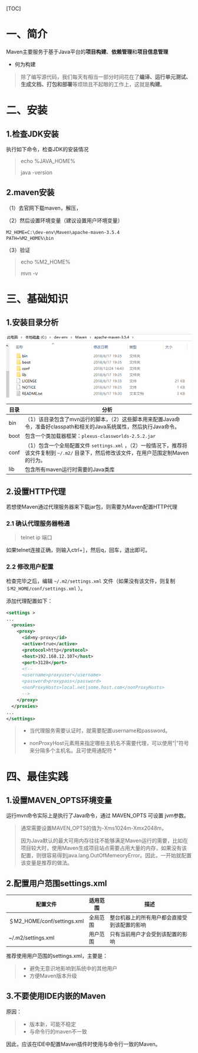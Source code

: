 [TOC]



# 一、简介

Maven主要服务于基于Java平台的**项目构建**、**依赖管理**和**项目信息管理**



- 何为构建

> 除了编写源代码，我们每天有相当一部分时间花在了**编译、运行单元测试、生成文档、打包和部署**等烦琐且不起眼的工作上，这就是**构建**。



# 二、安装

## 1.检查JDK安装

执行如下命令，检查JDK的安装情况

> echo  %JAVA_HOME%
>
> java -version



## 2.maven安装

（1）去官网下载maven，解压，

（2）然后设置环境变量（建议设置用户环境变量）

```properties
M2_HOME=C:\dev-env\Maven\apache-maven-3.5.4
PATH=%M2_HOME%\bin
```

（3）验证

> echo  %M2_HOME%
>
> mvn -v





# 三、基础知识

## 1.安装目录分析



![1546057770831](images/1546057770831.png)



| 目录 | 分析                                                         |
| ---- | ------------------------------------------------------------ |
| bin  | （1）该目录包含了mvn运行的脚本，（2）这些脚本用来配置Java命令，准备好classpath和相关的Java系统属性，然后执行Java命令。 |
| boot | 包含一个类加载器框架：`plexus-classworlds-2.5.2.jar`         |
| conf | （1）包含一个全局配置文件 `settings.xml` ，（2）一般情况下，推荐将该文件复制到  `~/.m2/` 目录下，然后修改该文件，在用户范围定制Maven的行为。 |
| lib  | 包含所有maven运行时需要的Java类库                            |



## 2.设置HTTP代理

若想使Maven通过代理服务器来下载jar包，则需要为Maven配置HTTP代理

### 2.1 确认代理服务器畅通

> telnet  ip  端口

如果telnet连接正确，则输入ctrl+］，然后q，回车，退出即可。



### 2.2 修改用户配置

检查完毕之后，编辑 `~/.m2/settings.xml` 文件（如果没有该文件，则复制 `＄M2_HOME/conf/settings.xml` ）。

添加代理配置如下：

```xml
<settings >
...
  <proxies>        
    <proxy>
      <id>my-proxy</id>
      <active>true</active>
      <protocol>http</protocol>
      <host>192.168.12.107</host>
      <port>3128</port>
      <!-- 
      <username>proxyuser</username>
      <password>proxypass</password>     
      <nonProxyHosts>local.net|some.host.com</nonProxyHosts>
      -->
    </proxy>
  </proxies>
...
</settings>
```



> - 当代理服务需要认证时，就需要配置username和password。
>
> - nonProxyHost元素用来指定哪些主机名不需要代理，可以使用“|”符号来分隔多个主机名。且可使用通配符 *





# 四、最佳实践

## 1.设置MAVEN_OPTS环境变量

运行mvn命令实际上是执行了Java命令，通过 MAVEN_OPTS 可设置 jvm参数。

> 通常需要设置MAVEN_OPTS的值为-Xms1024m-Xmx2048m，
>
> 因为Java默认的最大可用内存往往不能够满足Maven运行的需要，比如在项目较大时，使用Maven生成项目站点需要占用大量的内存，如果没有该配置，则很容易得到java.lang.OutOfMemeoryError。因此，一开始就配置该变量是推荐的做法。





## 2.配置用户范围settings.xml



| 配置文件                    | 适用范围 | 描述                                         |
| --------------------------- | -------- | -------------------------------------------- |
| ＄M2_HOME/conf/settings.xml | 全局范围 | 整台机器上的所有用户都会直接受到该配置的影响 |
| ~/.m2/settings.xml          | 用户范围 | 只有当前用户才会受到该配置的影响             |



推荐使用用户范围的settings.xml，主要是：

> - 避免无意识地影响到系统中的其他用户
> - 方便Maven版本升级



## 3.不要使用IDE内嵌的Maven

原因：

> - 版本新，可能不稳定
> - 与命令行的maven不一致



因此，应该在IDE中配置Maven插件时使用与命令行一致的Maven。



















